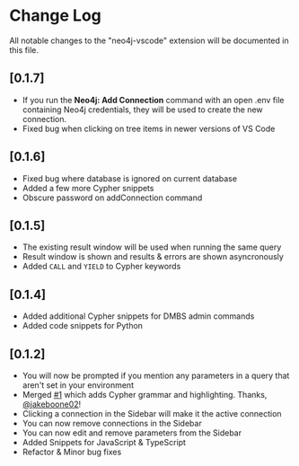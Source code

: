 # Change Log

All notable changes to the "neo4j-vscode" extension will be documented in this file.

## [0.1.7]

- If you run the **Neo4j: Add Connection** command with an open .env file containing Neo4j credentials, they will be used to create the new connection.
- Fixed bug when clicking on tree items in newer versions of VS Code

## [0.1.6]

- Fixed bug where database is ignored on current database
- Added a few more Cypher snippets
- Obscure password on addConnection command

## [0.1.5]

- The existing result window will be used when running the same query
- Result window is shown and results & errors are shown asyncronously
- Added `CALL` and `YIELD` to Cypher keywords

## [0.1.4]

- Added additional Cypher snippets for DMBS admin commands
- Added code snippets for Python

## [0.1.2]

- You will now be prompted if you mention any parameters in a query that aren't set in your environment
- Merged [#1](https://github.com/adam-cowley/neo4j-vscode/pull/1/) which adds Cypher grammar and highlighting.  Thanks, [@jakeboone02](https://github.com/jakeboone02)!
- Clicking a connection in the Sidebar will make it the active connection
- You can now remove connections in the Sidebar
- You can now edit and remove parameters from the Sidebar
- Added Snippets for JavaScript & TypeScript
- Refactor & Minor bug fixes
